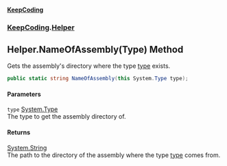 #### [KeepCoding](index.md 'index')
### [KeepCoding](KeepCoding.md 'KeepCoding').[Helper](Helper.md 'KeepCoding.Helper')
## Helper.NameOfAssembly(Type) Method
Gets the assembly's directory where the type [type](Helper.NameOfAssembly.1o6TK8nww9TBEU9eNehyow.md#KeepCoding.Helper.NameOfAssembly(System.Type).type 'KeepCoding.Helper.NameOfAssembly(System.Type).type') exists.  
```csharp
public static string NameOfAssembly(this System.Type type);
```
#### Parameters
<a name='KeepCoding.Helper.NameOfAssembly(System.Type).type'></a>
`type` [System.Type](https://docs.microsoft.com/en-us/dotnet/api/System.Type 'System.Type')  
The type to get the assembly directory of.
  
#### Returns
[System.String](https://docs.microsoft.com/en-us/dotnet/api/System.String 'System.String')  
The path to the directory of the assembly where the type [type](Helper.NameOfAssembly.1o6TK8nww9TBEU9eNehyow.md#KeepCoding.Helper.NameOfAssembly(System.Type).type 'KeepCoding.Helper.NameOfAssembly(System.Type).type') comes from.
